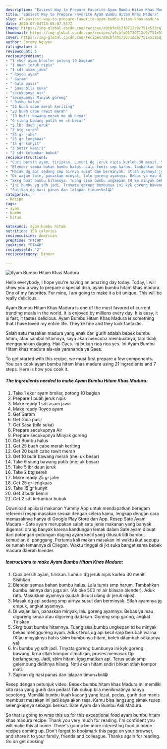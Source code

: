```yaml
---
description: "Easiest Way to Prepare Favorite Ayam Bumbu Hitam Khas Madura"
title: "Easiest Way to Prepare Favorite Ayam Bumbu Hitam Khas Madura"
slug: 47-easiest-way-to-prepare-favorite-ayam-bumbu-hitam-khas-madura
date: 2020-07-04T14:05:07.557Z
image: https://img-global.cpcdn.com/recipes/a9cbfa01730712c9/751x532cq70/ayam-bumbu-hitam-khas-madura-foto-resep-utama.jpg
thumbnail: https://img-global.cpcdn.com/recipes/a9cbfa01730712c9/751x532cq70/ayam-bumbu-hitam-khas-madura-foto-resep-utama.jpg
cover: https://img-global.cpcdn.com/recipes/a9cbfa01730712c9/751x532cq70/ayam-bumbu-hitam-khas-madura-foto-resep-utama.jpg
author: Jeremy Nguyen
ratingvalue: 4
reviewcount: 5
recipeingredient:
- "1 ekor ayam broiler potong 10 bagian"
- "1 buah jeruk nipis"
- "1 sdt asam jawa"
- " Royco ayam"
- " Garam"
- " Gula pasir"
- " Sasa bila suka"
- "secukupnya Air"
- "secukupnya Minyak goreng"
- " Bumbu halus"
- "25 buah cabe merah keriting"
- "20 buah cabe rawit merah"
- "10 butir bawang merah me uk besar"
- "6 siung bawang putih me uk besar"
- "5 lbr daun jeruk"
- "2 btg sereh"
- "25 gr jahe"
- "25 gr lengkuas"
- "15 gr kunyit"
- "3 butir kemiri"
- "2 sdt ketumbar bubuk"
recipeinstructions:
- "Cuci bersih ayam, tiriskan. Lumuri dg jeruk nipis kurleb 30 menit. Sisihkan."
- "Blender semua bahan bumbu halus. Lalu tumis smp harum. Tambahkan bumbu lainnya dan juga air. (Ak pke 500 ml air bilasan blender). Aduk rata. Masukkan ayamnya (sudah dicuci ulang dr jeruk nipis)."
- "Masak dg api sedang smp airnya susut dan berminyak. Stlah ayamnya jg empuk, angkat ayamnya."
- "Di wajan lain, panaskan minyak, lalu goreng ayamnya. Bebas ya mau digoreng smua atau digoreng dadakan. Goreng smp garing, angkat. Tiriskan."
- "Skrg buat bumbu hitamnya. Tuang sisa bumbu ungkepan td ke minyak bekas menggoreng ayam. Aduk terus dg api kecil smp berubah warna. (Klau minyaknya habis sblm bumbunya hitam, boleh ditambah sckupnya ya)"
- "Ini bumbu yg sdh jadi. Trnyata goreng bumbunya ini kyk goreng bawang, krna stlah kompor dimatikan, proses memasak ttp berlangsung. Jadi, sblm hitam, lgsg matikan api. Terus aduk smp gelembung didihnya hilang. Nnti akan hitam sndiri bhkan stlah kompor mati."
- "Sajikan dg nasi panas dan lalapan timun+kol😁"
categories:
- Recipe
tags:
- ayam
- bumbu
- hitam

katakunci: ayam bumbu hitam 
nutrition: 159 calories
recipecuisine: American
preptime: "PT19M"
cooktime: "PT44M"
recipeyield: "2"
recipecategory: Dinner

---
```



![Ayam Bumbu Hitam Khas Madura](https://img-global.cpcdn.com/recipes/a9cbfa01730712c9/751x532cq70/ayam-bumbu-hitam-khas-madura-foto-resep-utama.jpg)

Hello everybody, I hope you're having an amazing day today. Today, I will show you a way to prepare a special dish, ayam bumbu hitam khas madura. One of my favorites. For mine, I am going to make it a bit unique. This will be really delicious.

Ayam Bumbu Hitam Khas Madura is one of the most favored of current trending meals in the world. It is enjoyed by millions every day. It is easy, it is fast, it tastes delicious. Ayam Bumbu Hitam Khas Madura is something that I have loved my entire life. They're fine and they look fantastic.

Salah satu masakan madura yang enak dan gurih adalah bebek bumbu hitam, atau sambal hitamnya, saya akan mencoba membuatnya, tapi tidak menggunakan daging. Haii Gaes. ini bukan rica rica yes. Ini Ayam Bumbu Hitam khas madura ala-ala yarananda ya Gaes.


To get started with this recipe, we must first prepare a few components. You can cook ayam bumbu hitam khas madura using 21 ingredients and 7 steps. Here is how you cook it.

<!--inarticleads1-->

##### The ingredients needed to make Ayam Bumbu Hitam Khas Madura:

1. Take 1 ekor ayam broiler, potong 10 bagian
1. Prepare 1 buah jeruk nipis
1. Make ready 1 sdt asam jawa
1. Make ready  Royco ayam
1. Get  Garam
1. Get  Gula pasir
1. Get  Sasa (bila suka)
1. Prepare secukupnya Air
1. Prepare secukupnya Minyak goreng
1. Get  Bumbu halus
1. Get 25 buah cabe merah keriting
1. Get 20 buah cabe rawit merah
1. Get 10 butir bawang merah (me: uk besar)
1. Take 6 siung bawang putih (me: uk besar)
1. Take 5 lbr daun jeruk
1. Take 2 btg sereh
1. Make ready 25 gr jahe
1. Get 25 gr lengkuas
1. Take 15 gr kunyit
1. Get 3 butir kemiri
1. Get 2 sdt ketumbar bubuk


Download aplikasi makanan Yummy App untuk mendapatkan beragam referensi resep masakan sesuai dengan selera kamu, lengkap dengan cara memasaknya hanya di Google Play Store dan App. Resep Sate Ayam Madura - Sate ayam merupakan salah satu jenis makanan yang banyak digemari orang banyak karena kandungan lemak dalam Sate ayam dibuat dari potongan-potongan daging ayam kecil yang ditusuk lidi bambu, kemudian di panggang. Pertama kali makan masakan ini waktu ikut sepupu ke rumah temannya di Cilegon. Waktu tinggal di jkt suka banget sama bebek madura daerah klender. 

<!--inarticleads2-->

##### Instructions to make Ayam Bumbu Hitam Khas Madura:

1. Cuci bersih ayam, tiriskan. Lumuri dg jeruk nipis kurleb 30 menit. Sisihkan.
1. Blender semua bahan bumbu halus. Lalu tumis smp harum. Tambahkan bumbu lainnya dan juga air. (Ak pke 500 ml air bilasan blender). Aduk rata. Masukkan ayamnya (sudah dicuci ulang dr jeruk nipis).
1. Masak dg api sedang smp airnya susut dan berminyak. Stlah ayamnya jg empuk, angkat ayamnya.
1. Di wajan lain, panaskan minyak, lalu goreng ayamnya. Bebas ya mau digoreng smua atau digoreng dadakan. Goreng smp garing, angkat. Tiriskan.
1. Skrg buat bumbu hitamnya. Tuang sisa bumbu ungkepan td ke minyak bekas menggoreng ayam. Aduk terus dg api kecil smp berubah warna. (Klau minyaknya habis sblm bumbunya hitam, boleh ditambah sckupnya ya)
1. Ini bumbu yg sdh jadi. Trnyata goreng bumbunya ini kyk goreng bawang, krna stlah kompor dimatikan, proses memasak ttp berlangsung. Jadi, sblm hitam, lgsg matikan api. Terus aduk smp gelembung didihnya hilang. Nnti akan hitam sndiri bhkan stlah kompor mati.
1. Sajikan dg nasi panas dan lalapan timun+kol😁


Resep dengan petunjuk video: Bebek bumbu hitam khas Madura ini memiliki cita rasa yang gurih dan pedas! Tak cukup bila menikmatinya hanya sepotong. Memiliki bumbu kuah kacang yang lezat, pedas, gurih dan manis membuat masakan ini jadi kaya akan rasa. Kamu bisa langsung simak resep selengkapnya sebagai berikut. Sate Ayam dan Bumbu Asli Madura. 

So that is going to wrap this up for this exceptional food ayam bumbu hitam khas madura recipe. Thank you very much for reading. I'm confident you will make this at home. There's gonna be more interesting food in home recipes coming up. Don't forget to bookmark this page on your browser, and share it to your family, friends and colleague. Thanks again for reading. Go on get cooking!
